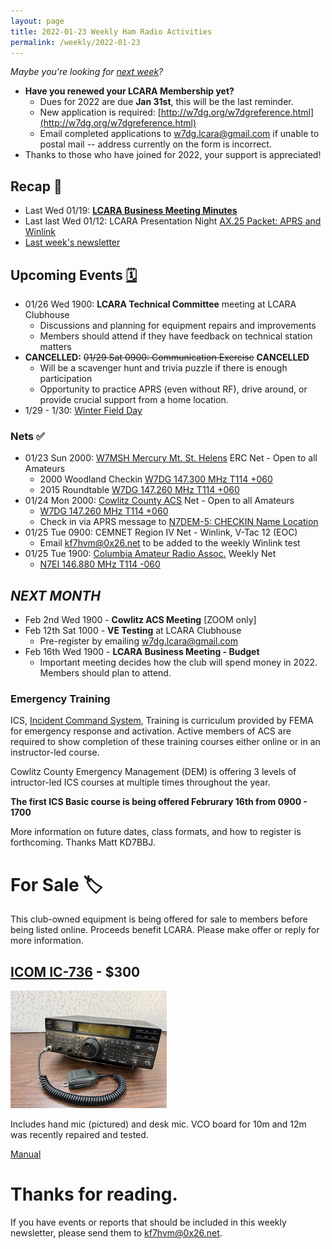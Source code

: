 ```yaml
---
layout: page
title: 2022-01-23 Weekly Ham Radio Activities
permalink: /weekly/2022-01-23
---
```


_Maybe you're looking for [next week](/weekly/2022-01-30)?_

* **Have you renewed your LCARA Membership yet?**
  * Dues for 2022 are due **Jan 31st**, this will be the last reminder.
  * New application is required: [http://w7dg.org/w7dgreference.html](http://w7dg.org/w7dgreference.html)
  * Email completed applications to [w7dg.lcara@gmail.com](mailto:w7dg.lcara@gmail.com) if unable to postal mail -- address currently on the form is incorrect.
* Thanks to those who have joined for 2022, your support is appreciated!

## Recap 🔁

- Last Wed 01/19: [**LCARA Business Meeting
  Minutes**](https://w7dg-lcara.github.io/static/minutes/2022/business/2022_01_19_LCARA_Business_Meeting_latest.pdf)
- Last last Wed 01/12: LCARA Presentation Night [AX.25 Packet: APRS and Winlink](https://www.youtube.com/watch?v=AonilN0h2xA)
- [Last week's newsletter](/weekly/2022-01-16)

## Upcoming Events [🗓](/calendar)

- 01/26 Wed 1900: **LCARA Technical Committee** meeting at LCARA Clubhouse
  - Discussions and planning for equipment repairs and improvements
  - Members should attend if they have feedback on technical station matters
- **CANCELLED:** <del>01/29 Sat 0900: Communication Exercise</del> **CANCELLED**
  - Will be a scavenger hunt and trivia puzzle if there is enough participation
  - Opportunity to practice APRS (even without RF), drive around, or
    provide crucial support from a home location.
- 1/29 - 1/30: [Winter Field Day](https://www.winterfieldday.com/)

### Nets ✅

- 01/23 Sun 2000: [W7MSH Mercury Mt. St. Helens](https://www.w7msh.org) ERC Net - Open to all Amateurs
  - 2000 Woodland Checkin [W7DG 147.300 MHz T114 +060](https://www.repeaterbook.com/repeaters/details.php?state_id=53&ID=412)
  - 2015 Roundtable [W7DG 147.260 MHz T114 +060](https://www.repeaterbook.com/repeaters/details.php?ID=408&state_id=53)
- 01/24 Mon 2000: [Cowlitz County ACS](http://cowlitzradio.org/) Net - Open to all Amateurs
  - [W7DG 147.260 MHz T114 +060](https://www.repeaterbook.com/repeaters/details.php?ID=408&state_id=53)
  - Check in via APRS message to [N7DEM-5: CHECKIN Name Location](https://aprs.fi/?c=message&call=N7DEM-5)
- 01/25 Tue 0900: CEMNET Region IV Net - Winlink, V-Tac 12 (EOC)
  - Email [kf7hvm@0x26.net](mailto:kf7hvm@0x26.net) to be added to the weekly
    Winlink test
- 01/25 Tue 1900: [Columbia Amateur Radio Assoc.](http://www.n7ei.org/) Weekly Net
  - [N7EI 146.880 MHz T114 -060](https://www.repeaterbook.com/repeaters/details.php?ID=142&state_id=41)

## _NEXT MONTH_

- Feb 2nd Wed 1900 - **Cowlitz ACS Meeting** [ZOOM only]
- Feb 12th Sat 1000 - **VE Testing** at LCARA Clubhouse
  - Pre-register by emailing [w7dg.lcara@gmail.com](mailto:w7dg.lcara@gmail.com)
- Feb 16th Wed 1900 - **LCARA Business Meeting - Budget**
  - Important meeting decides how the club will spend money in 2022. Members
    should plan to attend.

### Emergency Training

ICS, [Incident Command
System](https://training.fema.gov/emiweb/is/icsresource/trainingmaterials/),
Training is curriculum provided by FEMA for emergency response
and activation. Active members of ACS are required to show completion of
these training courses either online or in an instructor-led course.

Cowlitz County Emergency Management (DEM) is offering 3 levels of
intructor-led ICS courses at multiple times throughout the year.

**The first ICS Basic course is being offered Februrary 16th from 0900 - 1700**

More information on future dates, class formats, and how to register is
forthcoming. Thanks Matt KD7BBJ.

# For Sale 🏷

This club-owned equipment is being offered for sale to members before
being listed online. Proceeds benefit LCARA. Please make offer or reply for
more information.

## [ICOM IC-736](https://www.universal-radio.com/catalog/hamhf/736.html) - $300

[<img src="/images/weekly/for_sale_icom_ic-736_tn.png">](/images/weekly/for_sale_icom_ic-736.jpg)

Includes hand mic (pictured) and desk mic. VCO board for 10m and 12m was
recently repaired and tested.

[Manual](https://www.icomjapan.com/uploads/support/manual/IC-736_738.pdf)

# Thanks for reading. 

If you have events or reports that should be included in this weekly
newsletter, please send them to [kf7hvm@0x26.net](mailto:kf7hvm@0x26.net).
